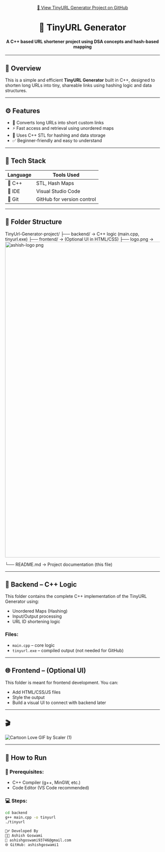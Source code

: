<p align="center">
  <a href="https://github.com/ashishgoswami1/TinyUrl-Generator-Project">
    🔗 View TinyURL Generator Project on GitHub
  </a>
</p>

<h1 align="center">🔗 TinyURL Generator</h1>
<h4 align="center">A C++ based URL shortener project using DSA concepts and hash-based mapping</h4>

---

## 🧠 Overview

This is a simple and efficient **TinyURL Generator** built in C++, designed to shorten long URLs into tiny, shareable links using hashing logic and data structures.

---

## ⚙️ Features

- 🔗 Converts long URLs into short custom links  
- ⚡ Fast access and retrieval using unordered maps  
- 🧠 Uses C++ STL for hashing and data storage  
- ✅ Beginner-friendly and easy to understand  

---

## 🧪 Tech Stack

| Language | Tools Used          |
|----------|---------------------|
| 🧾 C++   | STL, Hash Maps       |
| 🧰 IDE   | Visual Studio Code   |
| 🔧 Git   | GitHub for version control |

---

## 📂 Folder Structure

TinyUrl-Generator-project/
├── backend/ → C++ logic (main.cpp, tinyurl.exe)
├── frontend/ → (Optional UI in HTML/CSS)
├── logo.png → <img width="1024" height="1024" alt="ashish-logo png" src="https://github.com/user-attachments/assets/a32ed90f-8c5f-4bee-afd0-8fe2bc2c548d" />

└── README.md → Project documentation (this file)


---

## 🧰 Backend – C++ Logic

This folder contains the complete C++ implementation of the TinyURL Generator using:

- Unordered Maps (Hashing)
- Input/Output processing
- URL ID shortening logic

### Files:
- `main.cpp` – core logic
- `tinyurl.exe` – compiled output (not needed for GitHub)

---

## 🌐 Frontend – (Optional UI)

This folder is meant for frontend development. You can:

- Add HTML/CSS/JS files
- Style the output
- Build a visual UI to connect with backend later

---

## 🎬 

![Cartoon Love GIF by Scaler (1)](https://github.com/user-attachments/assets/9fbddaa0-998b-48d0-a3eb-3e486d054e4e)


---

## 🚀 How to Run

### 🔧 Prerequisites:
- C++ Compiler (g++, MinGW, etc.)
- Code Editor (VS Code recommended)

### 💻 Steps:
```bash
cd backend
g++ main.cpp -o tinyurl
./tinyurl

🙋‍♂️ Developed By
👨‍💻 Ashish Goswami
📧 ashishgoswami93746@gmail.com
🌐 GitHub: ashishgoswami1

